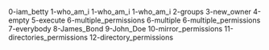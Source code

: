 0-iam_betty
1-who_am_i
1-who_am_i
1-who_am_i
2-groups
3-new_owner
4-empty
5-execute
6-multiple_permissions
6-multiple
6-multiple_permissions
7-everybody
8-James_Bond
9-John_Doe
10-mirror_permissions
11-directories_permissions
12-directory_permissions
